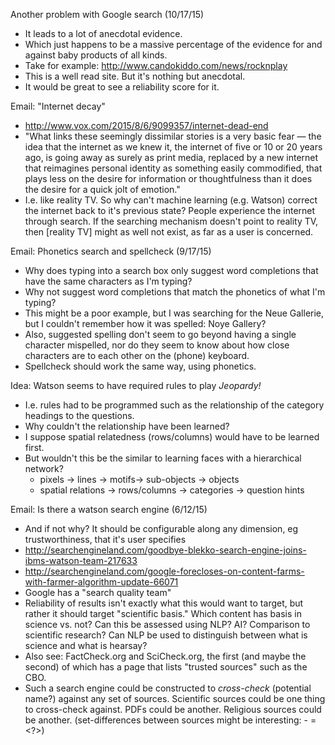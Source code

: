 Another problem with Google search (10/17/15)
* It leads to a lot of anecdotal evidence.
* Which just happens to be a massive percentage of the evidence for and against baby products of all kinds.
* Take for example: http://www.candokiddo.com/news/rocknplay
* This is a well read site.  But it's nothing but anecdotal.
* It would be great to see a reliability score for it.

Email: "Internet decay"
* http://www.vox.com/2015/8/6/9099357/internet-dead-end
* "What links these seemingly dissimilar stories is a very basic fear — the idea that the internet as we knew it, the internet of five or 10 or 20 years ago, is going away as surely as print media, replaced by a new internet that reimagines personal identity as something easily commodified, that plays less on the desire for information or thoughtfulness than it does the desire for a quick jolt of emotion."
* I.e. like reality TV.  So why can't machine learning (e.g. Watson) correct the internet back to it's previous state?  People experience the internet through search.  If the searching mechanism doesn't point to reality TV, then [reality TV] might as well not exist, as far as a user is concerned.

Email: Phonetics search and spellcheck (9/17/15)
* Why does typing into a search box only suggest word completions that have the same characters as I'm typing?
* Why not suggest word completions that match the phonetics of what I'm typing?
* This might be a poor example, but I was searching for the Neue Gallerie, but I couldn't remember how it was spelled: Noye Gallery?
* Also, suggested spelling don't seem to go beyond having a single character mispelled, nor do they seem to know about how close characters are to each other on the (phone) keyboard.
* Spellcheck should work the same way, using phonetics.

Idea: Watson seems to have required rules to play _Jeopardy!_
* I.e. rules had to be programmed such as the relationship of the category headings to the questions.
* Why couldn't the relationship have been learned?
* I suppose spatial relatedness (rows/columns) would have to be learned first.
* But wouldn't this be the similar to learning faces with a hierarchical network?
  * pixels -> lines -> motifs-> sub-objects -> objects
  * spatial relations -> rows/columns -> categories -> question hints

Email: Is there a watson search engine (6/12/15)
* And if not why? It should be configurable along any dimension, eg trustworthiness, that it's user specifies
* http://searchengineland.com/goodbye-blekko-search-engine-joins-ibms-watson-team-217633
* http://searchengineland.com/google-forecloses-on-content-farms-with-farmer-algorithm-update-66071
* Google has a "search quality team"
* Reliability of results isn't exactly what this would want to target, but rather it should target "scientific basis."  Which content has basis in science vs. not?  Can this be assessed using NLP?  AI?  Comparison to scientific research? Can NLP be used to distinguish between what is science and what is hearsay?
* Also see: FactCheck.org and SciCheck.org, the first (and maybe the second) of which has a page that lists "trusted sources" such as the CBO.
* Such a search engine could be constructed to _cross-check_ (potential name?) against any set of sources.  Scientific sources could be one thing to cross-check against.  PDFs could be another.  Religious sources could be another. (set-differences between sources might be interesting: <science> - <religion> = <?>)